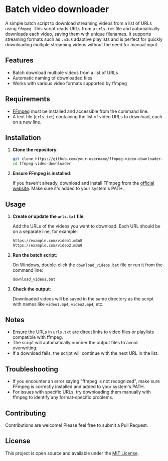 # Batch video downloader

A simple batch script to download streaming videos from a list of URLs using `ffmpeg`. This script reads URLs from a `urls.txt` file and automatically downloads each video, saving them with unique filenames. It supports streaming formats such as `.m3u8` adaptive playlists and is perfect for quickly downloading multiple streaming videos without the need for manual input.

## Features

- Batch download multiple videos from a list of URLs
- Automatic naming of downloaded files
- Works with various video formats supported by ffmpeg

## Requirements

- [FFmpeg](https://ffmpeg.org/download.html) must be installed and accessible from the command line.
- A text file (`urls.txt`) containing the list of video URLs to download, each on a new line.

## Installation

1. **Clone the repository**:

   ```bash
   git clone https://github.com/your-username/ffmpeg-video-downloader.git
   cd ffmpeg-video-downloader
   ```

2. **Ensure FFmpeg is installed**:

   If you haven't already, download and install FFmpeg from the [official website](https://ffmpeg.org/download.html). Make sure it's added to your system's PATH.

## Usage

1. **Create or update the `urls.txt` file**:

   Add the URLs of the videos you want to download. Each URL should be on a separate line, for example:

   ```bash
   https://example.com/video1.m3u8
   https://example.com/video2.m3u8
   ```

2. **Run the batch script**:

   On Windows, double-click the `download_videos.bat` file or run it from the command line:

   ```bash
   download_videos.bat
   ```

3. **Check the output**:

   Downloaded videos will be saved in the same directory as the script with names like `video1.mp4`, `video2.mp4`, etc.

## Notes

- Ensure the URLs in `urls.txt` are direct links to video files or playlists compatible with ffmpeg.
- The script will automatically number the output files to avoid overwriting.
- If a download fails, the script will continue with the next URL in the list.

## Troubleshooting

- If you encounter an error saying "ffmpeg is not recognized", make sure FFmpeg is correctly installed and added to your system's PATH.
- For issues with specific URLs, try downloading them manually with ffmpeg to identify any format-specific problems.

## Contributing

Contributions are welcome! Please feel free to submit a Pull Request.

## License

This project is open source and available under the [MIT License](LICENSE).
